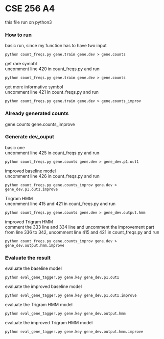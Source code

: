 # CSE 256 A4
this file run on python3
### How to run
basic run, since my function has to have two input
```
python count_freqs.py gene.train gene.dev > gene.counts
```
get rare symobl\
uncomment line 420 in count_freqs.py and run
```
python count_freqs.py gene.train gene.dev > gene.counts
```
get more informative symbol\
uncomment line 421 in count_freqs.py and run
```
python count_freqs.py gene.train gene.dev > gene.counts_improv
```
### Already generated counts
gene.counts
gene.counts_improve

### Generate dev_ouput
basic one\
uncomment line 425 in count_freqs.py and run
```
python count_freqs.py gene.counts gene.dev > gene_dev.p1.out1
```
improved baseline model\
uncomment line 426 in count_freqs.py and run
```
python count_freqs.py gene.counts_improv gene.dev > gene_dev.p1.out1.improve
```
Trigram HMM\
uncomment line 415 and 421 in count_freqs.py and run
```
python count_freqs.py gene.counts gene.dev > gene_dev.output.hmm
```
improved Trigram HMM\
comment the 333 line and 334 line and uncomment the improvement part from line 336 to 342, uncomment line 415 and 421 in count_freqs.py and run
```
python count_freqs.py gene.counts_improv gene.dev > gene_dev.output.hmm.improve
```
### Evaluate the result
evaluate the baseline model 
```
python eval_gene_tagger.py gene.key gene_dev.p1.out1
```
evaluate the improved baseline model
```
python eval_gene_tagger.py gene.key gene_dev.p1.out1.improve
```
evaluate the Trigram HMM model
```
python eval_gene_tagger.py gene.key gene_dev.output.hmm
```
evaluate the improved Trigram HMM model
```
python eval_gene_tagger.py gene.key gene_dev.output.hmm.improve
```

